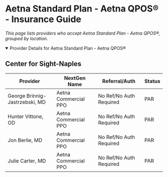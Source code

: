 # Aetna Standard Plan - Aetna QPOS® - Insurance Guide

*This page lists providers who accept Aetna Standard Plan - Aetna QPOS®, grouped by location.*

<details open><summary>Provider Details for Aetna Standard Plan - Aetna QPOS®</summary>

## Center for Sight-Naples

| Provider | NextGen Name | Referral/Auth | Status |
|----------|-------------|--------------|--------|
| George Brinnig-Jastrzebski, MD | Aetna Commercial PPO | No Ref/No Auth Required | PAR |
| Hunter Vittone, OD | Aetna Commercial PPO | No Ref/No Auth Required | PAR |
| Jon Berlie, MD | Aetna Commercial PPO | No Ref/No Auth Required | PAR |
| Julie Carter, MD | Aetna Commercial PPO | No Ref/No Auth Required | PAR |

</details>

